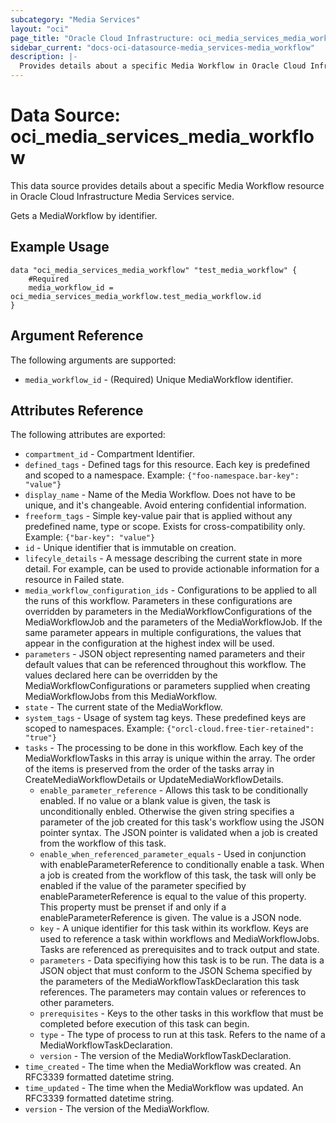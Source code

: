 ```yaml
---
subcategory: "Media Services"
layout: "oci"
page_title: "Oracle Cloud Infrastructure: oci_media_services_media_workflow"
sidebar_current: "docs-oci-datasource-media_services-media_workflow"
description: |-
  Provides details about a specific Media Workflow in Oracle Cloud Infrastructure Media Services service
---
```


# Data Source: oci_media_services_media_workflow
This data source provides details about a specific Media Workflow resource in Oracle Cloud Infrastructure Media Services service.

Gets a MediaWorkflow by identifier.

## Example Usage

```hcl
data "oci_media_services_media_workflow" "test_media_workflow" {
	#Required
	media_workflow_id = oci_media_services_media_workflow.test_media_workflow.id
}
```

## Argument Reference

The following arguments are supported:

* `media_workflow_id` - (Required) Unique MediaWorkflow identifier.


## Attributes Reference

The following attributes are exported:

* `compartment_id` - Compartment Identifier.
* `defined_tags` - Defined tags for this resource. Each key is predefined and scoped to a namespace. Example: `{"foo-namespace.bar-key": "value"}` 
* `display_name` - Name of the Media Workflow. Does not have to be unique, and it's changeable. Avoid entering confidential information.
* `freeform_tags` - Simple key-value pair that is applied without any predefined name, type or scope. Exists for cross-compatibility only. Example: `{"bar-key": "value"}` 
* `id` - Unique identifier that is immutable on creation.
* `lifecyle_details` - A message describing the current state in more detail. For example, can be used to provide actionable information for a resource in Failed state.
* `media_workflow_configuration_ids` - Configurations to be applied to all the runs of this workflow. Parameters in these configurations are overridden by parameters in the MediaWorkflowConfigurations of the MediaWorkflowJob and the parameters of the MediaWorkflowJob. If the same parameter appears in multiple configurations, the values that appear in the configuration at the highest index will be used. 
* `parameters` - JSON object representing named parameters and their default values that can be referenced throughout this workflow. The values declared here can be overridden by the MediaWorkflowConfigurations or parameters supplied when creating MediaWorkflowJobs from this MediaWorkflow. 
* `state` - The current state of the MediaWorkflow.
* `system_tags` - Usage of system tag keys. These predefined keys are scoped to namespaces. Example: `{"orcl-cloud.free-tier-retained": "true"}` 
* `tasks` - The processing to be done in this workflow. Each key of the MediaWorkflowTasks in this array is unique within the array.  The order of the items is preserved from the order of the tasks array in CreateMediaWorkflowDetails or UpdateMediaWorkflowDetails. 
	* `enable_parameter_reference` - Allows this task to be conditionally enabled.  If no value or a blank value is given, the task is unconditionally enbled.  Otherwise the given string specifies a parameter of the job created for this task's workflow using the JSON pointer syntax. The JSON pointer is validated when a job is created from the workflow of this task. 
	* `enable_when_referenced_parameter_equals` - Used in conjunction with enableParameterReference to conditionally enable a task.  When a job is created from the workflow of this task, the task will only be enabled if the value of the parameter specified by enableParameterReference is equal to the value of this property. This property must be prenset if and only if a enableParameterReference is given. The value is a JSON node. 
	* `key` - A unique identifier for this task within its workflow. Keys are used to reference a task within workflows and MediaWorkflowJobs. Tasks are referenced as prerequisites and to track output and state. 
	* `parameters` - Data specifiying how this task is to be run. The data is a JSON object that must conform to the JSON Schema specified by the parameters of the MediaWorkflowTaskDeclaration this task references. The parameters may contain values or references to other parameters. 
	* `prerequisites` - Keys to the other tasks in this workflow that must be completed before execution of this task can begin. 
	* `type` - The type of process to run at this task. Refers to the name of a MediaWorkflowTaskDeclaration. 
	* `version` - The version of the MediaWorkflowTaskDeclaration.
* `time_created` - The time when the MediaWorkflow was created. An RFC3339 formatted datetime string.
* `time_updated` - The time when the MediaWorkflow was updated. An RFC3339 formatted datetime string.
* `version` - The version of the MediaWorkflow.

